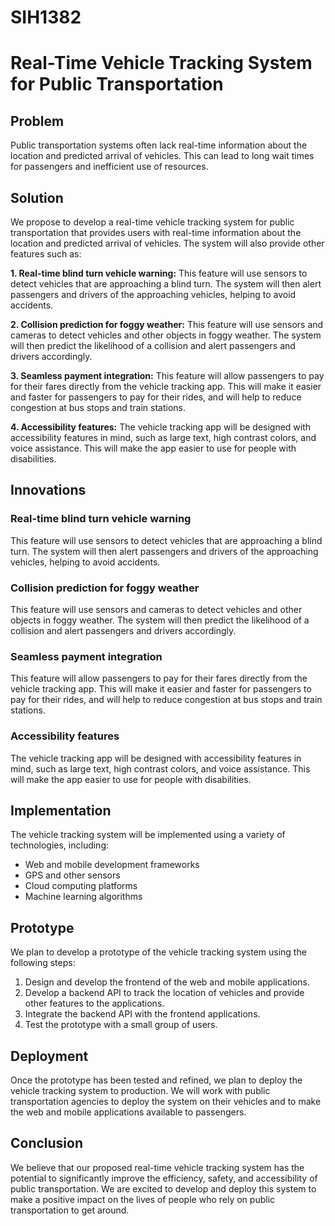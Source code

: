 # SIH1382
# Real-Time Vehicle Tracking System for Public Transportation

## Problem

Public transportation systems often lack real-time information about the location and predicted arrival of vehicles. This can lead to long wait times for passengers and inefficient use of resources.

## Solution

We propose to develop a real-time vehicle tracking system for public transportation that provides users with real-time information about the location and predicted arrival of vehicles. The system will also provide other features such as:

**1. Real-time blind turn vehicle warning:** This feature will use sensors to detect vehicles that are approaching a blind turn. The system will then alert passengers and drivers of the approaching vehicles, helping to avoid accidents.

**2. Collision prediction for foggy weather:** This feature will use sensors and cameras to detect vehicles and other objects in foggy weather. The system will then predict the likelihood of a collision and alert passengers and drivers accordingly.

**3. Seamless payment integration:** This feature will allow passengers to pay for their fares directly from the vehicle tracking app. This will make it easier and faster for passengers to pay for their rides, and will help to reduce congestion at bus stops and train stations.

**4. Accessibility features:** The vehicle tracking app will be designed with accessibility features in mind, such as large text, high contrast colors, and voice assistance. This will make the app easier to use for people with disabilities.

## Innovations

### Real-time blind turn vehicle warning

This feature will use sensors to detect vehicles that are approaching a blind turn. The system will then alert passengers and drivers of the approaching vehicles, helping to avoid accidents.

### Collision prediction for foggy weather

This feature will use sensors and cameras to detect vehicles and other objects in foggy weather. The system will then predict the likelihood of a collision and alert passengers and drivers accordingly.

### Seamless payment integration

This feature will allow passengers to pay for their fares directly from the vehicle tracking app. This will make it easier and faster for passengers to pay for their rides, and will help to reduce congestion at bus stops and train stations.

### Accessibility features

The vehicle tracking app will be designed with accessibility features in mind, such as large text, high contrast colors, and voice assistance. This will make the app easier to use for people with disabilities.

## Implementation

The vehicle tracking system will be implemented using a variety of technologies, including:

- Web and mobile development frameworks
- GPS and other sensors
- Cloud computing platforms
- Machine learning algorithms

## Prototype

We plan to develop a prototype of the vehicle tracking system using the following steps:

1. Design and develop the frontend of the web and mobile applications.
2. Develop a backend API to track the location of vehicles and provide other features to the applications.
3. Integrate the backend API with the frontend applications.
4. Test the prototype with a small group of users.

## Deployment

Once the prototype has been tested and refined, we plan to deploy the vehicle tracking system to production. We will work with public transportation agencies to deploy the system on their vehicles and to make the web and mobile applications available to passengers.

## Conclusion

We believe that our proposed real-time vehicle tracking system has the potential to significantly improve the efficiency, safety, and accessibility of public transportation. We are excited to develop and deploy this system to make a positive impact on the lives of people who rely on public transportation to get around.
